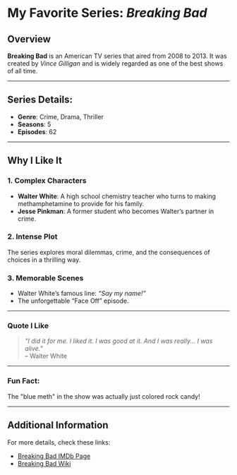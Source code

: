 # My Favorite Series: *Breaking Bad*

## Overview
**Breaking Bad** is an American TV series that aired from 2008 to 2013. It was created by *Vince Gilligan* and is widely regarded as one of the best shows of all time.

---

## Series Details:
- **Genre**: Crime, Drama, Thriller  
- **Seasons**: 5  
- **Episodes**: 62  

---

## Why I Like It
### 1. Complex Characters
- **Walter White**: A high school chemistry teacher who turns to making methamphetamine to provide for his family.  
- **Jesse Pinkman**: A former student who becomes Walter’s partner in crime.

### 2. Intense Plot
The series explores moral dilemmas, crime, and the consequences of choices in a thrilling way.

### 3. Memorable Scenes
- Walter White’s famous line: *“Say my name!”*  
- The unforgettable “Face Off” episode.

---

### Quote I Like
> *"I did it for me. I liked it. I was good at it. And I was really... I was alive."*  
> – Walter White

---

### Fun Fact:
The "blue meth" in the show was actually just colored rock candy!

---

## Additional Information
For more details, check these links:  
- [Breaking Bad IMDb Page](https://www.imdb.com/title/tt0903747/)  
- [Breaking Bad Wiki](https://breakingbad.fandom.com/wiki/Breaking_Bad)
